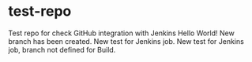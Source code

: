 # test-repo
Test repo for check GitHub integration with Jenkins
Hello World!
New branch has been created.
New test for Jenkins job.
New test for Jenkins job, branch not defined for Build.